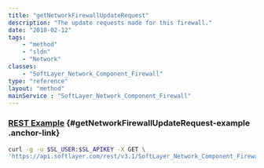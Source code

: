 ```yaml
---
title: "getNetworkFirewallUpdateRequest"
description: "The update requests made for this firewall."
date: "2018-02-12"
tags:
    - "method"
    - "sldn"
    - "Network"
classes:
    - "SoftLayer_Network_Component_Firewall"
type: "reference"
layout: "method"
mainService : "SoftLayer_Network_Component_Firewall"
---
```


### [REST Example](#getNetworkFirewallUpdateRequest-example) <a href="/article/rest/"><i class="fas fa-question"></i></a> {#getNetworkFirewallUpdateRequest-example .anchor-link} 
```bash
curl -g -u $SL_USER:$SL_APIKEY -X GET \
'https://api.softlayer.com/rest/v3.1/SoftLayer_Network_Component_Firewall/{SoftLayer_Network_Component_FirewallID}/getNetworkFirewallUpdateRequest'
```
